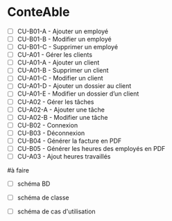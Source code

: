 # ConteAble
- [ ] CU-B01-A - Ajouter un employé
- [ ] CU-B01-B - Modifier un employé
- [ ] CU-B01-C - Supprimer un employé
- [ ] CU-A01 - Gérer les clients
- [ ] CU-A01-A - Ajouter un client
- [ ] CU-A01-B - Supprimer un client
- [ ] CU-A01-C - Modifier un client
- [ ] CU-A01-D - Ajouter un dossier au client
- [ ] CU-A01-E - Modifier un dossier d’un client
- [ ] CU-A02 - Gérer les tâches
- [ ] CU-A02-A - Ajouter une tâche
- [ ] CU-A02-B - Modifier une tâche
- [ ] CU-B02 - Connexion
- [ ] CU-B03 - Déconnexion
- [ ] CU-B04 - Générer la facture en PDF
- [ ] CU-B05 - Générer les heures des employés en PDF
- [ ] CU-A03 - Ajout heures travaillés

#à faire
- [ ] schéma BD
- [ ] schéma de classe
- [ ] schéma de cas d'utilisation



